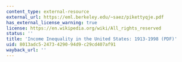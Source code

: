 ```yaml
---
content_type: external-resource
external_url: https://eml.berkeley.edu/~saez/pikettyqje.pdf
has_external_license_warning: true
license: https://en.wikipedia.org/wiki/All_rights_reserved
status: ''
title: 'Income Inequality in the United States: 1913-1998 (PDF)'
uid: 8013adc5-2473-4290-94d9-c29cd407af91
wayback_url: ''
---
```


